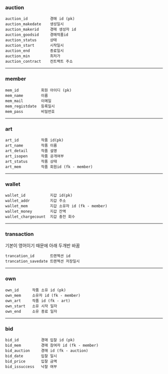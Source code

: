 ### auction

```mysql
auction_id			경매 id (pk)
auction_makedate 	생성일시
auction_makerid 	경매 생성자 id
auction_goodsid 	경매작품id
auction_status 		상태
auction_start 		시작일시
auction_end 		종료일시
auction_min 		최저가
auction_contract 	컨트랙트 주소
```

---

### member

```mysql
mem_id			회원 아이디 (pk)
mem_name		이름
mem_mail		이메일
mem_registdate	등록일시
mem_pass		비밀번호
```

---

### art

```mysql
art_id			작품 id(pk)
art_name		작품 이름
art_detail		작품 설명
art_isopen		작품 공개여부
art_status		작품 상태
art_mem			작품 회원id (fk - member)
```

---

### wallet	

```mysql
wallet_id			지갑 id(pk)
wallet_addr			지갑 주소
wallet_mem			지갑 소유자 id (fk - member)
wallet_money		지갑 잔액
wallet_chargecount	지갑 충전 회수
```

---

### transaction 

기본이 영어이기 때문에 아래 두개반 바꿈

``` mysql
trancation_id		트랜젝션 id
trancation_savedate	트랜젝션 저장일시
```

---

### own

``` mysql
own_id 		작품 소유 id (pk)
own_mem 	소유자 id (fk - member)
own_art 	작품 id (fk - art)
own_start 	소유 시작 일자
own_end 	소유 종료 일자
```

---

### bid

```mysql
bid_id 			경매 입찰 id (pk)
bid_mem			경매 참여자 id (fk - member)
bid_auction		경매 id (fk - auction)
bid_date		입찰 일시
bid_price		입찰 금액
bid_issuccess	낙찰 여부
```

